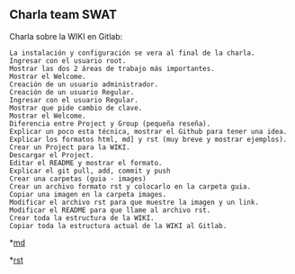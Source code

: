 ## Charla team SWAT

Charla sobre la WIKI en Gitlab:

	La instalación y configuración se vera al final de la charla.
	Ingresar con el usuario root.
	Mostrar las dos 2 áreas de trabajo más importantes.
	Mostrar el Welcome.
	Creación de un usuario administrador.
	Creación de un usuario Regular.
	Ingresar con el usuario Regular.
	Mostrar que pide cambio de clave.
	Mostrar el Welcome.
	Diferencia entre Project y Group (pequeña reseña).
	Explicar un poco esta técnica, mostrar el Github para tener una idea.
	Explicar los formatos html, md] y rst (muy breve y mostrar ejemplos).
	Crear un Project para la WIKI.
	Descargar el Project.
	Editar el README y mostrar el formato.
	Explicar el git pull, add, commit y push
	Crear una carpetas (guia - images)
	Crear un archivo formato rst y colocarlo en la carpeta guia.
	Copiar una imagen en la carpeta images.
	Modificar el archivo rst para que muestre la imagen y un link.
	Modificar el README para que llame al archivo rst.
	Crear toda la estructura de la WIKI.
	Copiar toda la estructura actual de la WIKI al Gitlab.


*[md](guia/md.md)

*[rst](guia/rst.rst) 



